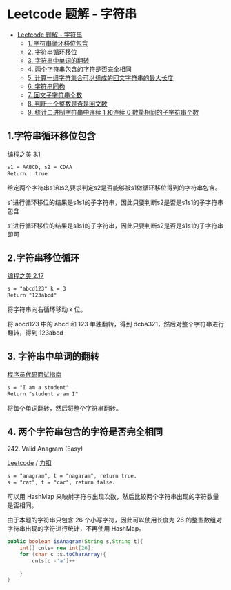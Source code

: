 # Leetcode 题解 - 字符串
<!-- GFM-TOC -->
* [Leetcode 题解 - 字符串](#leetcode-题解---字符串)
  * [1. 字符串循环移位包含](#1-字符串循环移位包含) 
  * [2. 字符串循环移位](#2-字符串循环移位)
  * [3. 字符串中单词的翻转](#3-字符串中单词的翻转)
  * [4. 两个字符串包含的字符是否完全相同](#4-两个字符串包含的字符是否完全相同)
  * [5. 计算一组字符集合可以组成的回文字符串的最大长度](#5-计算一组字符集合可以组成的回文字符串的最大长度)
  * [6. 字符串同构](#6-字符串同构)
  * [7. 回文子字符串个数](#7-回文子字符串个数)
  * [8. 判断一个整数是否是回文数](#8-判断一个整数是否是回文数)
  * [9. 统计二进制字符串中连续 1 和连续 0 数量相同的子字符串个数](#9-统计二进制字符串中连续-1-和连续-0-数量相同的子字符串个数)
  <!-- GFM-TOC -->

## 1.字符串循环移位包含
[编程之美 3.1](#)

```html
s1 = AABCD, s2 = CDAA
Return : true
```
给定两个字符串s1和s2,要求判定s2是否能够被s1做循环移位得到的字符串包含。

s1进行循环移位的结果是s1s1的子字符串，因此只要判断s2是否是s1s1的子字符串包含

s1进行循环移位的结果是s1s1的子字符串，因此只要判断s2是否是s1s1的子字符串即可

## 2.字符串移位循环

[编程之美 2.17](#)

```html
s = "abcd123" k = 3
Return "123abcd"
```

将字符串向右循环移动 k 位。

将 abcd123 中的 abcd 和 123 单独翻转，得到 dcba321，然后对整个字符串进行翻转，得到 123abcd

## 3. 字符串中单词的翻转

[程序员代码面试指南](#)

```html
s = "I am a student"
Return "student a am I"
```

将每个单词翻转，然后将整个字符串翻转。

## 4. 两个字符串包含的字符是否完全相同

242\. Valid Anagram (Easy)

[Leetcode](https://leetcode.com/problems/valid-anagram/description/) / [力扣](https://leetcode-cn.com/problems/valid-anagram/description/)

```html
s = "anagram", t = "nagaram", return true.
s = "rat", t = "car", return false.
```

可以用 HashMap 来映射字符与出现次数，然后比较两个字符串出现的字符数量是否相同。

由于本题的字符串只包含 26 个小写字符，因此可以使用长度为 26 的整型数组对字符串出现的字符进行统计，不再使用 HashMap。

```java
public boolean isAnagram(String s,String t){
    int[] cnts= new int[26];
    for (char c :s.toCharArray){
        cnts[c -'a']++
        
    }
}
```




